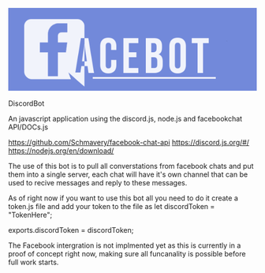 ![Alt text](img/logo.png?raw=true "Title")

DiscordBot

An javascript application using the discord.js, node.js and facebookchat API/DOCs.js

https://github.com/Schmavery/facebook-chat-api
https://discord.js.org/#/
https://nodejs.org/en/download/

The use of this bot is to pull all converstations from facebook chats and put them into a single server, each chat will have it's own channel that can be used to recive messages and reply to these messages.

As of right now if you want to use this bot all you need to do it create a token.js file and add your token to the file as 
let discordToken = "TokenHere";

exports.discordToken = discordToken;

The Facebook intergration is not implmented yet as this is currently in a proof of concept right now, making sure all funcanality is possible before full work starts.